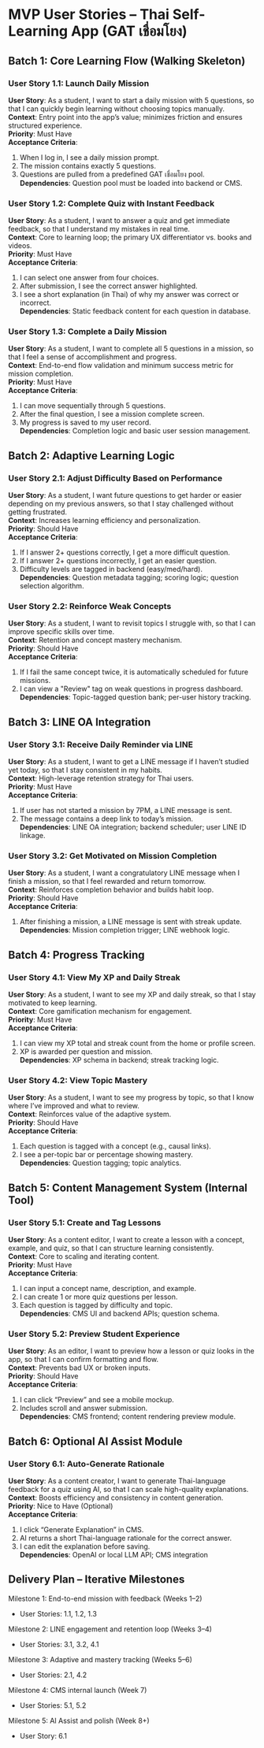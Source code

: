 # MVP User Stories – Thai Self-Learning App (GAT เชื่อมโยง)

## Batch 1: Core Learning Flow (Walking Skeleton)

### User Story 1.1: Launch Daily Mission
**User Story**: As a student, I want to start a daily mission with 5 questions, so that I can quickly begin learning without choosing topics manually.  
**Context**: Entry point into the app’s value; minimizes friction and ensures structured experience.  
**Priority**: Must Have  
**Acceptance Criteria**:
1. When I log in, I see a daily mission prompt.
2. The mission contains exactly 5 questions.
3. Questions are pulled from a predefined GAT เชื่อมโยง pool.  
**Dependencies**: Question pool must be loaded into backend or CMS.

### User Story 1.2: Complete Quiz with Instant Feedback
**User Story**: As a student, I want to answer a quiz and get immediate feedback, so that I understand my mistakes in real time.  
**Context**: Core to learning loop; the primary UX differentiator vs. books and videos.  
**Priority**: Must Have  
**Acceptance Criteria**:
1. I can select one answer from four choices.
2. After submission, I see the correct answer highlighted.
3. I see a short explanation (in Thai) of why my answer was correct or incorrect.  
**Dependencies**: Static feedback content for each question in database.

### User Story 1.3: Complete a Daily Mission
**User Story**: As a student, I want to complete all 5 questions in a mission, so that I feel a sense of accomplishment and progress.  
**Context**: End-to-end flow validation and minimum success metric for mission completion.  
**Priority**: Must Have  
**Acceptance Criteria**:
1. I can move sequentially through 5 questions.
2. After the final question, I see a mission complete screen.
3. My progress is saved to my user record.  
**Dependencies**: Completion logic and basic user session management.

## Batch 2: Adaptive Learning Logic

### User Story 2.1: Adjust Difficulty Based on Performance
**User Story**: As a student, I want future questions to get harder or easier depending on my previous answers, so that I stay challenged without getting frustrated.  
**Context**: Increases learning efficiency and personalization.  
**Priority**: Should Have  
**Acceptance Criteria**:
1. If I answer 2+ questions correctly, I get a more difficult question.
2. If I answer 2+ questions incorrectly, I get an easier question.
3. Difficulty levels are tagged in backend (easy/med/hard).  
**Dependencies**: Question metadata tagging; scoring logic; question selection algorithm.

### User Story 2.2: Reinforce Weak Concepts
**User Story**: As a student, I want to revisit topics I struggle with, so that I can improve specific skills over time.  
**Context**: Retention and concept mastery mechanism.  
**Priority**: Should Have  
**Acceptance Criteria**:
1. If I fail the same concept twice, it is automatically scheduled for future missions.
2. I can view a "Review" tag on weak questions in progress dashboard.  
**Dependencies**: Topic-tagged question bank; per-user history tracking.

## Batch 3: LINE OA Integration

### User Story 3.1: Receive Daily Reminder via LINE
**User Story**: As a student, I want to get a LINE message if I haven’t studied yet today, so that I stay consistent in my habits.  
**Context**: High-leverage retention strategy for Thai users.  
**Priority**: Must Have  
**Acceptance Criteria**:
1. If user has not started a mission by 7PM, a LINE message is sent.
2. The message contains a deep link to today’s mission.  
**Dependencies**: LINE OA integration; backend scheduler; user LINE ID linkage.

### User Story 3.2: Get Motivated on Mission Completion
**User Story**: As a student, I want a congratulatory LINE message when I finish a mission, so that I feel rewarded and return tomorrow.  
**Context**: Reinforces completion behavior and builds habit loop.  
**Priority**: Should Have  
**Acceptance Criteria**:
1. After finishing a mission, a LINE message is sent with streak update.  
**Dependencies**: Mission completion trigger; LINE webhook logic.

## Batch 4: Progress Tracking

### User Story 4.1: View My XP and Daily Streak
**User Story**: As a student, I want to see my XP and daily streak, so that I stay motivated to keep learning.  
**Context**: Core gamification mechanism for engagement.  
**Priority**: Must Have  
**Acceptance Criteria**:
1. I can view my XP total and streak count from the home or profile screen.
2. XP is awarded per question and mission.  
**Dependencies**: XP schema in backend; streak tracking logic.

### User Story 4.2: View Topic Mastery
**User Story**: As a student, I want to see my progress by topic, so that I know where I’ve improved and what to review.  
**Context**: Reinforces value of the adaptive system.  
**Priority**: Should Have  
**Acceptance Criteria**:
1. Each question is tagged with a concept (e.g., causal links).
2. I see a per-topic bar or percentage showing mastery.  
**Dependencies**: Question tagging; topic analytics.

## Batch 5: Content Management System (Internal Tool)

### User Story 5.1: Create and Tag Lessons
**User Story**: As a content editor, I want to create a lesson with a concept, example, and quiz, so that I can structure learning consistently.  
**Context**: Core to scaling and iterating content.  
**Priority**: Must Have  
**Acceptance Criteria**:
1. I can input a concept name, description, and example.
2. I can create 1 or more quiz questions per lesson.
3. Each question is tagged by difficulty and topic.  
**Dependencies**: CMS UI and backend APIs; question schema.

### User Story 5.2: Preview Student Experience
**User Story**: As an editor, I want to preview how a lesson or quiz looks in the app, so that I can confirm formatting and flow.  
**Context**: Prevents bad UX or broken inputs.  
**Priority**: Should Have  
**Acceptance Criteria**:
1. I can click “Preview” and see a mobile mockup.
2. Includes scroll and answer submission.  
**Dependencies**: CMS frontend; content rendering preview module.

## Batch 6: Optional AI Assist Module

### User Story 6.1: Auto-Generate Rationale
**User Story**: As a content creator, I want to generate Thai-language feedback for a quiz using AI, so that I can scale high-quality explanations.  
**Context**: Boosts efficiency and consistency in content generation.  
**Priority**: Nice to Have (Optional)  
**Acceptance Criteria**:
1. I click “Generate Explanation” in CMS.
2. AI returns a short Thai-language rationale for the correct answer.
3. I can edit the explanation before saving.  
**Dependencies**: OpenAI or local LLM API; CMS integration

## Delivery Plan – Iterative Milestones

Milestone 1: End-to-end mission with feedback (Weeks 1–2)  
- User Stories: 1.1, 1.2, 1.3

Milestone 2: LINE engagement and retention loop (Weeks 3–4)  
- User Stories: 3.1, 3.2, 4.1

Milestone 3: Adaptive and mastery tracking (Weeks 5–6)  
- User Stories: 2.1, 4.2

Milestone 4: CMS internal launch (Week 7)  
- User Stories: 5.1, 5.2

Milestone 5: AI Assist and polish (Week 8+)  
- User Story: 6.1
